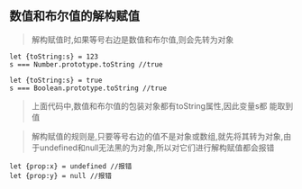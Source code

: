 ## 数值和布尔值的解构赋值
>解构赋值时,如果等号右边是数值和布尔值,则会先转为对象
```
let {toString:s} = 123
s === Number.prototype.toString //true

let {toString:s} = true
s === Boolean.prototype.toString //true
```
>上面代码中,数值和布尔值的包装对象都有toString属性,因此变量s都 能取到值

>解构赋值的规则是,只要等号右边的值不是对象或数组,就先将其转为对象,由于undefined和null无法黑的为对象,所以对它们进行解构赋值都会报错
```
let {prop:x} = undefined //报错
let {prop:y} = null //报错
```